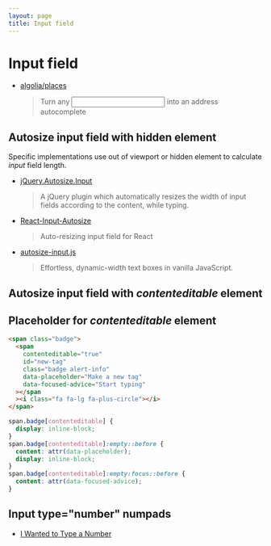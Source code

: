 ```yaml
---
layout: page
title: Input field
---
```


# Input field

- [algolia/places](https://github.com/algolia/places)

  > Turn any <input> into an address autocomplete

## Autosize input field with hidden element

Specific implementations use out of viewport or hidden element to calculate _input_ field length.

- [jQuery.Autosize.Input](https://github.com/MartinF/jQuery.Autosize.Input)

  > A jQuery plugin which automatically resizes the width of input fields according to the content, while typing.

- [React-Input-Autosize](https://github.com/JedWatson/react-input-autosize)

  > Auto-resizing input field for React

- [autosize-input.js](https://github.com/yuanqing/autosize-input)
  > Effortless, dynamic-width text boxes in vanilla JavaScript.

## Autosize input field with _contenteditable_ element

## Placeholder for _contenteditable_ element

```html
<span class="badge">
  <span
    contenteditable="true"
    id="new-tag"
    class="badge alert-info"
    data-placeholder="Make a new tag"
    data-focused-advice="Start typing"
  ></span
  ><i class="fa fa-lg fa-plus-circle"></i>
</span>
```

```css
span.badge[contenteditable] {
  display: inline-block;
}
span.badge[contenteditable]:empty::before {
  content: attr(data-placeholder);
  display: inline-block;
}
span.badge[contenteditable]:empty:focus::before {
  content: attr(data-focused-advice);
}
```

## Input type="number" numpads

- [I Wanted to Type a Number](https://www.filamentgroup.com/lab/type-number.html)
